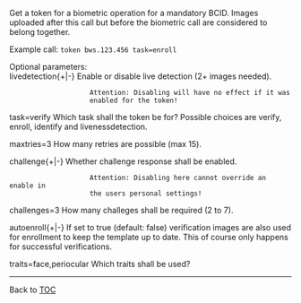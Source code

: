 Get a token for a biometric operation for a mandatory BCID. Images uploaded
after this call but before the biometric call are considered to belong together.

Example call: `token bws.123.456 task=enroll`

Optional parameters:  
   livedetection{+|-}   Enable or disable live detection (2+ images needed).

                        Attention: Disabling will have no effect if it was
                        enabled for the token!

   task=verify          Which task shall the token be for? Possible choices are
                        verify, enroll, identify and livenessdetection.

   maxtries=3           How many retries are possible (max 15).

   challenge{+|-}       Whether challenge response shall be enabled.

                        Attention: Disabling here cannot override an enable in
                        the users personal settings!

   challenges=3         How many challeges shall be required (2 to 7).

   autoenroll{+|-}      If set to true (default: false) verification images are
                        also used for enrollment to keep the template up to
                        date. This of course only happens for successful
                        verifications.

   traits=face,periocular Which traits shall be used?

---

Back to [TOC](./toc.md)